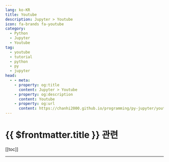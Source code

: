 ```yaml
---
lang: ko-KR
title: Youtube
description: Jupyter > Youtube
icon: fa-brands fa-youtube
category:
  - Python
  - Jupyter
  - Youtube
tag: 
  - youtube
  - tutorial
  - python
  - py
  - jupyter
head:
  - - meta:
    - property: og:title
      content: Jupyter > Youtube
    - property: og:description
      content: Youtube
    - property: og:url
      content: https://chanhi2000.github.io/programming/py-jupyter/youtube.html
---
```


# {{ $frontmatter.title }} 관련

[[toc]]

---

<MyYouTubeItems jsonName="yu-user-zx1rk8qx6q" /><!-- 실용주의 프로그래머 -->

<TagLinks/>